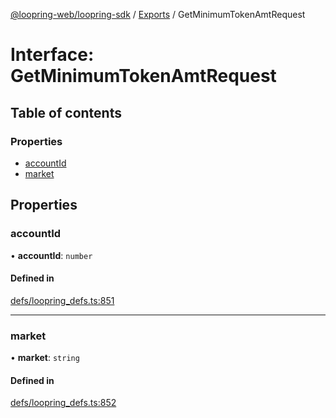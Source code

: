 [@loopring-web/loopring-sdk](../README.md) / [Exports](../modules.md) / GetMinimumTokenAmtRequest

# Interface: GetMinimumTokenAmtRequest

## Table of contents

### Properties

- [accountId](GetMinimumTokenAmtRequest.md#accountid)
- [market](GetMinimumTokenAmtRequest.md#market)

## Properties

### accountId

• **accountId**: `number`

#### Defined in

[defs/loopring_defs.ts:851](https://github.com/Loopring/loopring_sdk/blob/6d0be7c/src/defs/loopring_defs.ts#L851)

___

### market

• **market**: `string`

#### Defined in

[defs/loopring_defs.ts:852](https://github.com/Loopring/loopring_sdk/blob/6d0be7c/src/defs/loopring_defs.ts#L852)
